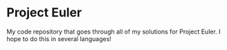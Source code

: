 # Project Euler
My code repository that goes through all of my solutions for Project Euler.
I hope to do this in several languages!